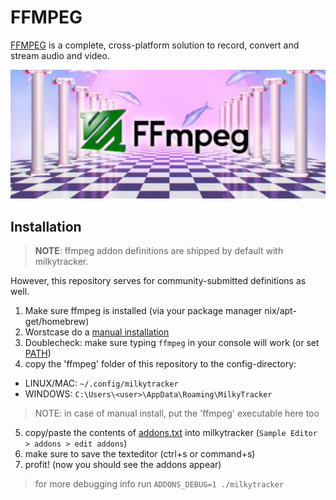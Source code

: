 # FFMPEG

[FFMPEG](https://ffmpeg.org) is a complete, cross-platform solution to record, convert and stream audio and video.

![](screenshot.jpg)

## Installation

> **NOTE**: ffmpeg addon definitions are shipped by default with milkytracker.

However, this repository serves for community-submitted definitions as well.

1. Make sure ffmpeg is installed (via your package manager nix/apt-get/homebrew)
2. Worstcase do a [manual installation](https://ffmpeg.org)
3. Doublecheck: make sure typing `ffmpeg` in your console will work (or set [PATH](https://superuser.com/questions/284342/what-are-path-and-other-environment-variables-and-how-can-i-set-or-use-them))
4. copy the 'ffmpeg' folder of this repository to the config-directory:

* LINUX/MAC: `~/.config/milkytracker`
* WINDOWS:   `C:\Users\<user>\AppData\Roaming\MilkyTracker`

> NOTE: in case of manual install, put the 'ffmpeg' executable here too

5. copy/paste the contents of [addons.txt](./addons.txt) into milkytracker (`Sample Editor > addons > edit addons`) 
6. make sure to save the texteditor (ctrl+s or command+s)
7. profit! (now you should see the addons appear)

> for more debugging info run `ADDONS_DEBUG=1 ./milkytracker`

